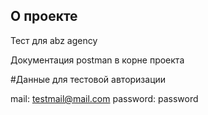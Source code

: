 
## О проекте
Тест для abz agency

Документация postman в корне проекта

#Данные для тестовой авторизации

mail: testmail@mail.com
password: password

